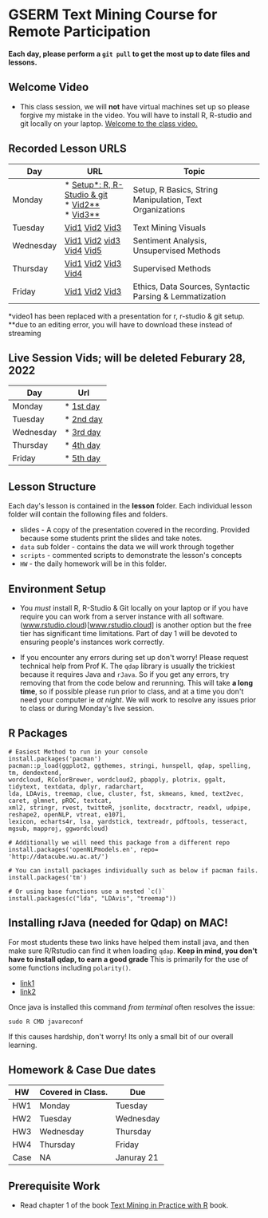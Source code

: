 # GSERM Text Mining Course for Remote Participation

**Each day, please perform a `git pull` to get the most up to date files and lessons.**

## Welcome Video

* This class session, we will **not** have virtual machines set up so please forgive my mistake in the video.  You will have to install R, R-studio and git locally on your laptop.
[Welcome to the class video.](https://www.amazon.com/clouddrive/share/wphzBWpcDj3s4N5PzQmZUyq4xCumZtsdKi5FYjBbO0X)

## Recorded Lesson URLS

|Day        | URL   |Topic   |
|-----------|-------|---|
| Monday    | * [Setup*: R, R-Studio & git](https://github.com/kwartler/GSERM_Text_Remote_student/blob/master/student_lessons/A_Setup_Intro_Basics/Day1_setup.pptx?raw=true) <br>* [Vid2**](https://www.amazon.com/clouddrive/share/tuyqzJfhcRlrji3kMrKDFxrTx30FNjmMVfOhzcN4lTO)<br> * [Vid3**](https://www.amazon.com/clouddrive/share/xj3My1KxChRCxVBu5P0HPL7FQO2357AKM9SNfKTtIsB)      |  Setup, R Basics, String Manipulation, Text Organizations |
| Tuesday   | [Vid1](https://www.loom.com/share/cd2854b0007c4d8bb5e799a35309227b?sharedAppSource=shared_library) [Vid2](https://www.loom.com/share/41049b2d4a694d899972c98bb0c30989?sharedAppSource=shared_library) [Vid3](https://www.loom.com/share/cb67587d589946668de6867dff3e32a6?sharedAppSource=shared_library)| Text Mining Visuals   |
| Wednesday | [Vid1](https://www.loom.com/share/ba7b4b37174845bd9d8ab337679bf8ae?sharedAppSource=shared_library) [Vid2](https://www.loom.com/share/3da4a384043b4d238e667ff8ae041dda?sharedAppSource=shared_library) [vid3](https://www.loom.com/share/515e473fb1db47a889533e279fa089be?sharedAppSource=shared_library) [Vid4](https://www.loom.com/share/5ad4dbc235d94bc990bfdb7095b23b36?sharedAppSource=shared_library) [Vid5](https://www.loom.com/share/206e30d96573446596a3f7715575bfbf?sharedAppSource=shared_library)       | Sentiment Analysis, Unsupervised Methods   |
| Thursday  |[Vid1](https://www.loom.com/share/e588883cab3b4acdac7ae01b9b23abe2?sharedAppSource=shared_library) [Vid2](https://www.loom.com/share/73afc3f8d48c4e3795d69b4e3217faf4?sharedAppSource=shared_library)  [Vid3](https://www.loom.com/share/19f769d41d294caba7092caa7c3e1420?sharedAppSource=shared_library) [Vid4](https://www.loom.com/share/d777935817ad4b7ba3880611b6e35425)    | Supervised Methods  |
| Friday    | [Vid1](https://www.loom.com/share/7681ddfe78fe4e58a529286d1e878211?sharedAppSource=shared_library) [Vid2](https://www.loom.com/share/e9ad16389d8749a8a3c7ccc28c95cecb?sharedAppSource=shared_library) [Vid3](https://www.loom.com/share/87f954a992e54f8ea46a99fcf52800ad?sharedAppSource=shared_library)       | Ethics, Data Sources, Syntactic Parsing & Lemmatization  |

*video1 has been replaced with a presentation for r, r-studio & git setup.  
**due to an editing error, you will have to download these instead of streaming

## Live Session Vids; will be deleted Feburary 28, 2022
|Day        | Url| 
|-----------|---|
| Monday    | * [1st day](https://harvard.zoom.us/rec/share/Rcp-H-6mkKlCaHRDHIFXIWFo8qdV0Je5ux8V0P-0aXfsP29w64uuB2U_qSqN0XM4.DGL3ur_d96DCl_8K) |
| Tuesday   | * [2nd day](TBD) |
| Wednesday | * [3rd day](TBD) |
| Thursday  | * [4th day](TBD) |
| Friday    | * [5th day](TBD) |


## Lesson Structure
Each day's lesson is contained in the **lesson** folder.  Each individual lesson folder will contain the following files and folders.
 
* slides - A copy of the presentation covered in the recording.  Provided because some students print the slides and take notes.
* `data` sub folder - contains the data we will work through together
* `scripts` - commented scripts to demonstrate the lesson's concepts
* `HW` - the daily homework will be in this folder.

## Environment Setup

* You *must* install R, R-Studio & Git locally on your laptop or if you have require you can work from a server instance with all software.  (www.rstudio.cloud)[www.rstudio.cloud] is another option but the free tier has significant time limitations. Part of day 1 will be devoted to ensuring people's instances work correctly.

- If you encounter any errors during set up don't worry!  Please request technical help from Prof K.  The `qdap` library is usually the trickiest because it requires Java and `rJava`.  So if you get any errors, try removing that from the code below and rerunning.  This will take **a long time**, so if possible please run prior to class, and at a time you don't need your computer ie *at night*.  We will work to resolve any issues prior to class or during Monday's live session.

## R Packages

```
# Easiest Method to run in your console
install.packages('pacman')
pacman::p_load(ggplot2, ggthemes, stringi, hunspell, qdap, spelling, tm, dendextend,
wordcloud, RColorBrewer, wordcloud2, pbapply, plotrix, ggalt, tidytext, textdata, dplyr, radarchart, 
lda, LDAvis, treemap, clue, cluster, fst, skmeans, kmed, text2vec, caret, glmnet, pROC, textcat, 
xml2, stringr, rvest, twitteR, jsonlite, docxtractr, readxl, udpipe, reshape2, openNLP, vtreat, e1071,
lexicon, echarts4r, lsa, yardstick, textreadr, pdftools, tesseract, mgsub, mapproj, ggwordcloud)

# Additionally we will need this package from a different repo
install.packages('openNLPmodels.en', repo= 'http://datacube.wu.ac.at/')

# You can install packages individually such as below if pacman fails.
install.packages('tm')

# Or using base functions use a nested `c()`
install.packages(c("lda", "LDAvis", "treemap"))

```

## Installing rJava (needed for Qdap) on MAC!
For most students these two links have helped them install java, and then make sure R/Rstudio can find it when loading `qdap`.  **Keep in mind, you don't have to install qdap, to earn a good grade** This is primarily for the use of some functions including `polarity()`.

* [link1](https://zhiyzuo.github.io/installation-rJava/)
* [link2](https://stackoverflow.com/questions/63830621/installing-rjava-on-macos-catalina-10-15-6)

Once java is installed this command *from terminal* often resolves the issue:

```
sudo R CMD javareconf
```

If this causes hardship, don't worry! Its only a small bit of our overall learning.


## Homework & Case Due dates

|HW |Covered in Class. |Due       |
|---|------------------|----------|
|HW1|Monday            |Tuesday   |
|HW2|Tuesday           |Wednesday |
|HW3|Wednesday         |Thursday  |
|HW4|Thursday          |Friday    |
|Case|NA               |Januray 21|

## Prerequisite Work
*  Read chapter 1 of the book [Text Mining in Practice with R](https://www.amazon.com/Text-Mining-Practice-Ted-Kwartler/dp/1119282012) book.

